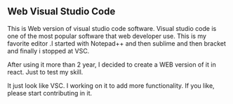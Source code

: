 ## Web Visual Studio Code

This is Web version of visual studio code software. 
Visual studio code is one of the most popular software that web developer use.
This is my favorite editor .I started with Notepad++ and then sublime and then bracket and finally i stopped at VSC.

After using it more than 2 year, I decided to create a WEB version of it in react. Just to test my skill. 

It just look like VSC. I working on it to add more functionality. If you like, please start contributing in it.

